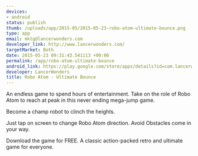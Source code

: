 ```yaml
--- 
devices: 
- android
status: publish
thumb: /uploads/app/2015-05/2015-05-23-robo-atom-ultimate-bounce.png
type: app
email: mktg@lancerwonders.com
developer_link: http://www.lancerwonders.com/
targetMarket: Both
date: 2015-05-23 09:31:43.541113 +00:00
permalink: /app/robo-atom-ultimate-bounce
android_link: https://play.google.com/store/apps/details?id=com.lancerwonders.roboatombounce
developer: LancerWonders
title: Robo Atom - Ultimate Bounce
---
```


An endless game to spend hours of entertainment. Take on the role of Robo Atom to reach at peak in this never ending mega-jump game. 

Become a champ robot to clinch the heights.

Just tap on screen to change Robo Atom direction. Avoid Obstacles come in your way.

Download the game for FREE. A classic action-packed retro and ultimate game for everyone.
